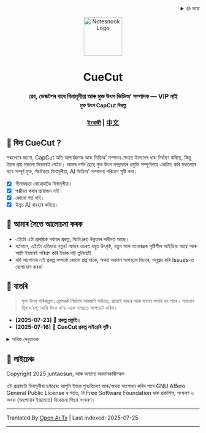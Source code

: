 <div align="right">
  <details>
    <summary >🌐 ভাষা</summary>
    <div>
      <div align="center">
        <a href="https://openaitx.github.io/view.html?user=juntaosun&project=CueCut&lang=en">ইংৰাজী</a>
        | <a href="https://openaitx.github.io/view.html?user=juntaosun&project=CueCut&lang=zh-CN">সৰল চীনীয়া</a>
        | <a href="https://openaitx.github.io/view.html?user=juntaosun&project=CueCut&lang=zh-TW">পৰম্পৰাগত চীনীয়া</a>
        | <a href="https://openaitx.github.io/view.html?user=juntaosun&project=CueCut&lang=ja">জাপানী</a>
        | <a href="https://openaitx.github.io/view.html?user=juntaosun&project=CueCut&lang=ko">কোৰিয়ান</a>
        | <a href="https://openaitx.github.io/view.html?user=juntaosun&project=CueCut&lang=hi">হিন্দী</a>
        | <a href="https://openaitx.github.io/view.html?user=juntaosun&project=CueCut&lang=th">থাই</a>
        | <a href="https://openaitx.github.io/view.html?user=juntaosun&project=CueCut&lang=fr">ফ্ৰেঞ্চ</a>
        | <a href="https://openaitx.github.io/view.html?user=juntaosun&project=CueCut&lang=de">জাৰ্মান</a>
        | <a href="https://openaitx.github.io/view.html?user=juntaosun&project=CueCut&lang=es">স্পেনিছ</a>
        | <a href="https://openaitx.github.io/view.html?user=juntaosun&project=CueCut&lang=it">ইটালিয়ান</a>
        | <a href="https://openaitx.github.io/view.html?user=juntaosun&project=CueCut&lang=ru">ৰাছিয়ান</a>
        | <a href="https://openaitx.github.io/view.html?user=juntaosun&project=CueCut&lang=pt">পৰ্তুগীজ</a>
        | <a href="https://openaitx.github.io/view.html?user=juntaosun&project=CueCut&lang=nl">ডাচ</a>
        | <a href="https://openaitx.github.io/view.html?user=juntaosun&project=CueCut&lang=pl">প’লিছ</a>
        | <a href="https://openaitx.github.io/view.html?user=juntaosun&project=CueCut&lang=ar">আৰবী</a>
        | <a href="https://openaitx.github.io/view.html?user=juntaosun&project=CueCut&lang=fa">ফাৰ্ছী</a>
        | <a href="https://openaitx.github.io/view.html?user=juntaosun&project=CueCut&lang=tr">টাৰ্কিচ</a>
        | <a href="https://openaitx.github.io/view.html?user=juntaosun&project=CueCut&lang=vi">ভিয়েটনামী</a>
        | <a href="https://openaitx.github.io/view.html?user=juntaosun&project=CueCut&lang=id">ইণ্ডোনেছিয়ান</a>
      </div>
    </div>
  </details>
</div>

<p align="center">
<img style="align:center;" src="https://raw.githubusercontent.com/juntaosun/CueCut/main/./logo.png" alt="Notesnook Logo" width="100" />
</p>
<h1 align="center">CueCut</h1>

<h3 align="center" style="margin-bottom: -15px;">
<b>ৱেব, ডেস্কটপৰ বাবে বিনামূলীয়া আৰু মুক্ত উৎস ভিডিঅ’ সম্পাদক — VIP নাই</b></a>
<h4 align="center">মুক্ত উৎস CapCut বিকল্প</a>
</h3>

<h3 align="center">
<a href="README.md"><b>ইংৰাজী</b></a> | <a href="README_ZH.md"><b>中文</b></a>
</h3>

## 🎁 কিয় CueCut ?  
সকলোৰে জানো, CapCut অতি আশ্চৰ্যজনক আৰু ভিডিঅ’ সম্পাদন ক্ষেত্ৰত উদ্যোগৰ ধাৰা নিৰ্ধাৰণ কৰিছে, কিন্তু ইয়াৰ প্ৰায় সকলো ফিচাৰেই পেইড। আমাৰ দৰ্শন হৈছে মুক্ত উৎস সম্প্ৰদায়ৰ প্ৰযুক্তি সম্পূৰ্ণভাৱে একত্ৰিত কৰি সকলোৰে বাবে সম্পূৰ্ণ মুক্ত, সঁচাকৈয়ে বিনামূলীয়া, AI ভিডিঅ’ সম্পাদনা পৰিৱেশ সৃষ্টি কৰা।   

- [x] সীমাবদ্ধতা নোহোৱাকৈ বিনামূলীয়া।  
- [x] পঞ্জীয়ন কৰাৰ প্ৰয়োজন নাই।  
- [x] কোনো শর্ত নাই।  
- [x] উন্নত AI ব্যৱহাৰ কৰিছে।  

## 💬 আমাৰ সৈতে আলোচনা কৰক  
-  এইটো এটা প্ৰাৰম্ভিক পৰ্যায়ৰ প্ৰকল্প, যিটো দ্ৰুত উন্নয়নৰ অধীনত আছে।
-  বৰ্তমানে, এইটো এতিয়াও নতুন! আমাৰ ওচৰত বহুত উৎকৃষ্ট, নতুন আৰু মনোৰঞ্জক সৃষ্টিশীল আইডিয়া আছে আৰু আমি ইমানেই পৰিশ্ৰম কৰি ইয়াক গঢ়ি তুলিছোঁ!      
-  যদি আপোনাৰ এই প্ৰকল্প সম্পৰ্কে কোনো প্ৰশ্ন থাকে, অথবা অৱদান আগবঢ়াব বিচাৰে, অনুগ্ৰহ কৰি Issues-ত যোগাযোগ কৰক!    


## 👏 বাতৰি

> মুক্ত উৎস পৰিকল্পনা: ফ্ৰেমৱৰ্ক নিৰ্মাণৰ আৰম্ভণি পৰ্যায়ত, প্ৰায়েই ডাঙৰ আৰু ঘনঘন সলনি হব পাৰে। সমাধান স্থিৰ হ’লে, আমি উৎস ক’ড একে সময়তে আপডেট কৰিম।   

- **[2025-07-23]** 🚀 **প্ৰকল্প প্ৰস্তুতি।** 
- **[2025-07-16]** 🚀 **CueCut প্ৰকল্প লাইব্রেৰি সৃষ্টি।** 

<details>
<summary>অধিক দেখুৱাওক</summary>
</details>


## 🔑 লাইচেঞ্চ

Copyright 2025 juntaosun, আৰু অন্যান্য অৱদানকাৰীসকল

এই প্ৰগ্ৰামটো বিনামূলীয়া ছফ্টৱেৰ: আপুনি ইয়াক পুনঃবিতৰণ আৰু/অথবা সংশোধন কৰিব পাৰে GNU Affero General Public License ৰ শর্তত, যি Free Software Foundation দ্বাৰা প্ৰকাশিত, সংস্কৰণ ৩ অথবা (আপোনাৰ ইচ্ছামতে) যিকোনো পিছৰ সংস্কৰণ।


---

Tranlated By [Open Ai Tx](https://github.com/OpenAiTx/OpenAiTx) | Last indexed: 2025-07-25

---